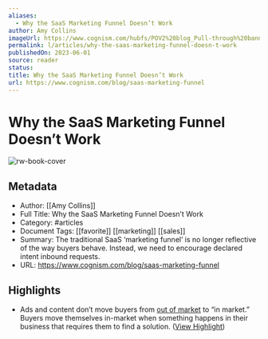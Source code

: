 ```yaml
---
aliases:
  - Why the SaaS Marketing Funnel Doesn’t Work
author: Amy Collins
imageUrl: https://www.cognism.com/hubfs/POV2%20blog_Pull-through%20banner.png#keepProtocol
permalink: l/articles/why-the-saas-marketing-funnel-doesn-t-work
publishedOn: 2023-06-01
source: reader
status: 
title: Why the SaaS Marketing Funnel Doesn’t Work
url: https://www.cognism.com/blog/saas-marketing-funnel
---
```

# Why the SaaS Marketing Funnel Doesn’t Work

![rw-book-cover](https://www.cognism.com/hubfs/POV2%20blog_Pull-through%20banner.png#keepProtocol)

## Metadata

- Author: [[Amy Collins]]
- Full Title: Why the SaaS Marketing Funnel Doesn’t Work
- Category: #articles
- Document Tags: [[favorite]] [[marketing]] [[sales]]
- Summary: The traditional SaaS ‘marketing funnel’ is no longer reflective of the way buyers behave. Instead, we need to encourage declared intent inbound requests.
- URL: https://www.cognism.com/blog/saas-marketing-funnel

## Highlights

- Ads and content don’t move buyers from [out of market](https://business.linkedin.com/marketing-solutions/b2b-institute/b2b-research/trends/95-5-rule) to “in market.” Buyers move themselves in-market when something happens in their business that requires them to find a solution. ([View Highlight](https://read.readwise.io/read/01h665zrqmwtqd3mbgjr0g6khr))
